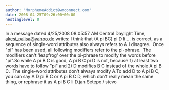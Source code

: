 ```yaml
---
author: "MorphemeAddict@wmconnect.com"
date: 2008-04-25T09:26:00+00:00
nestinglevel: 0
---
```

In a message dated 4/25/2008 08:05:57 AM Central Daylight Time, [akesi_palisa@yahoo.de](mailto://akesi_palisa@yahoo.de) writes:
 I think that (A pi BC) pi D li ... is correct, as a sequence of single-word attributes also always refers to A.I disagree.  Once "pi" has been used, all following modifiers refer to the pi-phrase.  The modifiers can't 'leapfrog' over the pi-phrase to modify the words before "pi".So while A pi B C is good, A pi B C pi D is not, because 1) at least two words have to follow "pi" and 2) D modifies B C instead of the whole A pi B C.  The single-word attributes don't always modify A.To add D to A pi B C, you can say A D pi B C or A pi B C D, which don't really mean the same thing, or rephrase it as A pi B C li D.jan Setepo / stevo